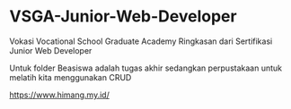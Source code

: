 # VSGA-Junior-Web-Developer
Vokasi Vocational School Graduate Academy Ringkasan dari Sertifikasi Junior Web Developer 


Untuk folder Beasiswa adalah tugas akhir sedangkan perpustakaan untuk melatih kita menggunakan CRUD


https://www.himang.my.id/
